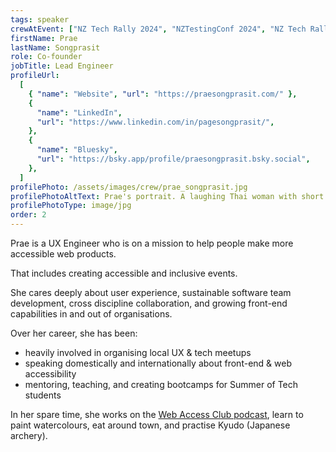 ```yaml
---
tags: speaker
crewAtEvent: ["NZ Tech Rally 2024", "NZTestingConf 2024", "NZ Tech Rally 2023"]
firstName: Prae
lastName: Songprasit
role: Co-founder
jobTitle: Lead Engineer
profileUrl:
  [
    { "name": "Website", "url": "https://praesongprasit.com/" },
    {
      "name": "LinkedIn",
      "url": "https://www.linkedin.com/in/pagesongprasit/",
    },
    {
      "name": "Bluesky",
      "url": "https://bsky.app/profile/praesongprasit.bsky.social",
    },
  ]
profilePhoto: /assets/images/crew/prae_songprasit.jpg
profilePhotoAltText: Prae's portrait. A laughing Thai woman with short dark hair and a large pair of dark rimmed glasses.
profilePhotoType: image/jpg
order: 2
---
```


<p>Prae is a UX Engineer who is on a mission to help people make more accessible web products.</p>
<p>That includes creating accessible and inclusive events.</p>
<p>She cares deeply about user experience, sustainable software team development, cross discipline collaboration, and growing front-end capabilities in and out of organisations.</p>
<p>Over her career, she has been:</p>
<ul>
  <li>heavily involved in organising local UX & tech meetups</li>
  <li>speaking domestically and internationally about front-end & web accessibility</li>
  <li>mentoring, teaching, and creating bootcamps for Summer of Tech students</li>
</ul>
<p>In her spare time, she works on the <a rel='external' href='https://webaccessclub.com'>Web Access Club podcast</a>, learn to paint watercolours, eat around town, and practise Kyudo (Japanese archery).
</p>
